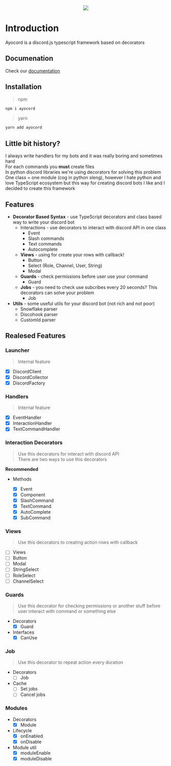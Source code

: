 <div align="center">
  <a href="https://www.ayocord.tech/">
    <img src="https://imgur.com/mCLyhj2.png">
  </a>
</div>

# Introduction

Ayocord is a discord.js typescript framework based on decorators

## Documenation

Check our <a href="https://www.ayocord.tech/docs/">documentation</a>

## Installation

> npm

```bash
npm i ayocord
```

> yarn

```bash
yarn add ayocord
```

## Little bit history?

I always write handlers for my bots and it was really boring and sometimes hard <br>
For each commands you **must** create files <br>
In python discord libraries we're using decorators for solving this problem <br>
One class = one module (cog in python sleng), however I hate python and love TypeScript ecosystem but this way for creating discord bots I like and I decided to create this framework <br>
## Features

- **Decorator Based Syntax** - use TypeScript decorators and class based way to write your discord bot
  - Interactions - use decorators to interact with discord API in one class
    - Event
    - Slash commands
    - Text commands
    - Autocomplete
  - **Views** - using for create your rows with callback!
    - Button
    - Select (Role, Channel, User, String)
    - Modal
  - **Guards** - check permissions before user use your command
    - Guard
  - **Jobs** - you need to check use subcribes every 20 seconds? This decorators can solve your problem
    - Job
- **Utils** - some useful utils for your discord bot (not rich and not poor)
  - Snowflake parser
  - Discohook parser
  - CustomId parser

## Realesed Features

### Launcher

> Internal feature

- [x] DiscordClient
- [x] DiscordCollector
- [x] DiscordFactory

### Handlers

> Internal feature

- [x] EventHandler
- [x] InteractionHandler
- [x] TextCommandHandler

### Interaction Decorators

> Use this decorators for interact with discord API <br>
> There are two ways to use this decorators

**Recommended**

- Methods

  - [x] Event
  - [x] Component
  - [x] SlashCommand
  - [x] TextCommand
  - [x] AutoComplete
  - [x] SubCommand

### Views

> Use this decorators to creating action rows with callback

- [ ] Views
- [ ] Button
- [ ] Modal
- [ ] StringSelect
- [ ] RoleSelect
- [ ] ChannelSelect

### Guards

> Use this decorator for checking permissions or another stuff before user interact with command or something else

- Decorators
  - [x] Guard
- Interfaces
  - [x] CanUse

### Job

> Use this decorator to repeat action every duration

- Decorators
  - [ ] Job
- Cache
  - [ ] Set jobs
  - [ ] Cancel jobs

### Modules

- Decorators
  - [x] Module
- Lifecycle
  - [x] onEnabled
  - [x] onDisable
- Module util
  - [x] moduleEnable
  - [x] moduleDisable
